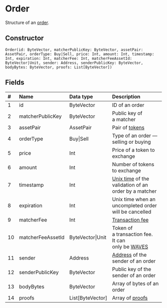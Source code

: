 # Order

Structure of an [order](/blockchain/binary-format/order-binary-format.md).

## Constructor

``` ride
Order(id: ByteVector, matcherPublicKey: ByteVector, assetPair: AssetPair, orderType: Buy|Sell, price: Int, amount: Int, timestamp: Int, expiration: Int, matcherFee: Int, matcherFeeAssetId: ByteVector|Unit, sender: Address, senderPublicKey: ByteVector, bodyBytes: ByteVector, proofs: List[ByteVector])
```

## Fields

|   #   | Name | Data type | Description |
| :--- | :--- | :--- | :--- |
| 1 | id | ByteVector | ID of an order |
| 2 | matcherPublicKey | ByteVector | Public key of a matcher |
| 3 | assetPair | AssetPair | Pair of [tokens](/blockchain/token.md) |
| 4 | orderType | Buy&#124;Sell | Type of an order — selling or buying |
| 5 | price | Int | Price of a token to exchange |
| 6 | amount | Int | Number of tokens to exchange |
| 7 | timestamp | Int | [Unix time](https://en.wikipedia.org/wiki/Unix-time) of the validation of an order by a matcher  |
| 8 | expiration | Int | Unix time when an uncompleted order will be cancelled |
| 9 | matcherFee | Int | [Transaction fee](/blockchain/transaction-fee.md) |
| 10 | matcherFeeAssetId | ByteVector&#124;Unit | Token of a transaction fee.<br>It can only be [WAVES](/blockchain/token/waves.md) |
| 11 | sender | Address | [Address](/blockchain/address.md) of the sender of an order |
| 12 | senderPublicKey | ByteVector | Public key of the sender of an order |
| 13 | bodyBytes | ByteVector | Array of bytes of an order |
| 14 | proofs | List[ByteVector] | Array of [proofs](/blockchain/transaction-proof.md) |
